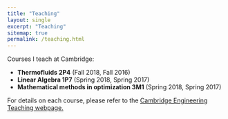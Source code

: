 ```yaml
---
title: "Teaching"
layout: single
excerpt: "Teaching"
sitemap: true
permalink: /teaching.html
---
```


Courses I teach at Cambridge:
- **Thermofluids 2P4** (Fall 2018, Fall 2016)
- **Linear Algebra 1P7** (Spring 2018, Spring 2017)
- **Mathematical methods in optimization 3M1** (Spring 2018, Spring 2017)

For details on each course, please refer to the [Cambridge Engineering Teaching webpage.](http://teaching.eng.cam.ac.uk)